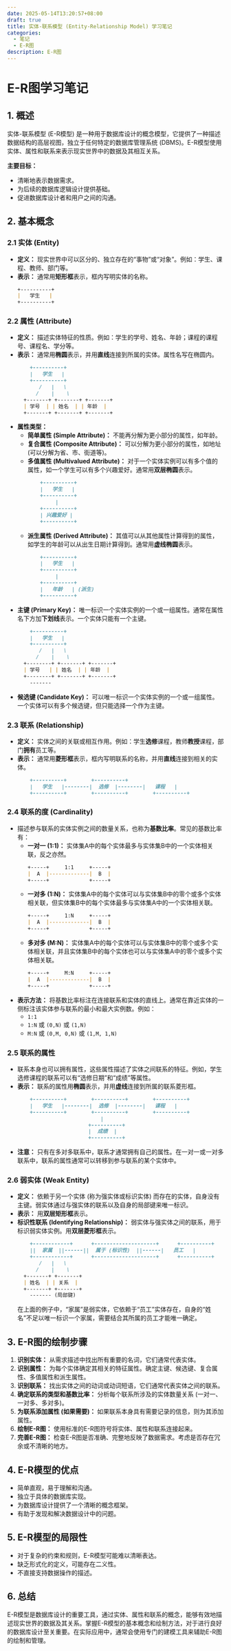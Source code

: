 ```yaml
---
date: 2025-05-14T13:20:57+08:00
draft: true
title: 实体-联系模型 (Entity-Relationship Model) 学习笔记
categories:
  - 笔记
  - E-R图
description: E-R图
---
```


# E-R图学习笔记

## 1. 概述

实体-联系模型 (E-R模型) 是一种用于数据库设计的概念模型，它提供了一种描述数据结构的高层视图，独立于任何特定的数据库管理系统 (DBMS)。E-R模型使用实体、属性和联系来表示现实世界中的数据及其相互关系。

**主要目标：**

* 清晰地表示数据需求。
* 为后续的数据库逻辑设计提供基础。
* 促进数据库设计者和用户之间的沟通。

## 2. 基本概念

### 2.1 实体 (Entity)

* **定义：** 现实世界中可以区分的、独立存在的“事物”或“对象”。例如：学生、课程、教师、部门等。
* **表示：** 通常用**矩形框**表示，框内写明实体的名称。
    ```markdown
    +----------+
    |   学生   |
    +----------+
    ```

### 2.2 属性 (Attribute)

* **定义：** 描述实体特征的性质。例如：学生的学号、姓名、年龄；课程的课程号、课程名、学分等。
* **表示：** 通常用**椭圆**表示，并用**直线**连接到所属的实体。属性名写在椭圆内。
    ```markdown
        +----------+
        |   学生   |
        +----------+
           /   |   \
          /    |    \
      +-------+ +-------+ +-------+
      | 学号  | | 姓名  | | 年龄  |
      +-------+ +-------+ +-------+
    ```
* **属性类型：**
    * **简单属性 (Simple Attribute)：** 不能再分解为更小部分的属性，如年龄。
    * **复合属性 (Composite Attribute)：** 可以分解为更小部分的属性，如地址 (可以分解为省、市、街道等)。
    * **多值属性 (Multivalued Attribute)：** 对于一个实体实例可以有多个值的属性，如一个学生可以有多个兴趣爱好。通常用**双层椭圆**表示。
        ```markdown
            +----------+
            |   学生   |
            +----------+
                 |
            +----------+
            | 兴趣爱好 |
            +----------+
        ```
    * **派生属性 (Derived Attribute)：** 其值可以从其他属性计算得到的属性，如学生的年龄可以从出生日期计算得到。通常用**虚线椭圆**表示。
        ```markdown
            +----------+
            |   学生   |
            +----------+
                 |
            +----------+
            |   年龄   | (派生)
            +----------+
        ```
* **主键 (Primary Key)：** 唯一标识一个实体实例的一个或一组属性。通常在属性名下方加**下划线**表示。一个实体只能有一个主键。
    ```markdown
        +----------+
        |   学生   |
        +----------+
           /   |   \
          /    |    \
      +--------+ +-------+ +-------+
      | 学号   | | 姓名  | | 年龄  |
      +--------+ +-------+ +-------+
        -------
    ```
* **候选键 (Candidate Key)：** 可以唯一标识一个实体实例的一个或一组属性。一个实体可以有多个候选键，但只能选择一个作为主键。

### 2.3 联系 (Relationship)

* **定义：** 实体之间的关联或相互作用。例如：学生**选修**课程，教师**教授**课程，部门**拥有**员工等。
* **表示：** 通常用**菱形框**表示，框内写明联系的名称，并用**直线**连接到相关的实体。
    ```markdown
        +----------+        +----------+
        |   学生   |--------|  选修  |--------|   课程   |
        +----------+        +----------+        +----------+
    ```

### 2.4 联系的度 (Cardinality)

* 描述参与联系的实体实例之间的数量关系，也称为**基数比率**。常见的基数比率有：
    * **一对一 (1:1)：** 实体集A中的每个实体最多与实体集B中的一个实体相关联，反之亦然。
        ```markdown
        +-----+     1:1     +-----+
        |  A  |-------------|  B  |
        +-----+             +-----+
        ```
    * **一对多 (1:N)：** 实体集A中的每个实体可以与实体集B中的零个或多个实体相关联，但实体集B中的每个实体最多与实体集A中的一个实体相关联。
        ```markdown
        +-----+     1:N     +-----+
        |  A  |-------------|  B  |
        +-----+             +-----+
        ```
    * **多对多 (M:N)：** 实体集A中的每个实体可以与实体集B中的零个或多个实体相关联，并且实体集B中的每个实体也可以与实体集A中的零个或多个实体相关联。
        ```markdown
        +-----+     M:N     +-----+
        |  A  |-------------|  B  |
        +-----+             +-----+
        ```
* **表示方法：** 将基数比率标注在连接联系和实体的直线上。通常在靠近实体的一侧标注该实体参与联系的最小和最大实例数。例如：
    * `1:1`
    * `1:N` 或 `(0,N)` 或 `(1,N)`
    * `M:N` 或 `(0,M, 0,N)` 或 `(1,M, 1,N)`

### 2.5 联系的属性

* 联系本身也可以拥有属性，这些属性描述了实体之间联系的特征。例如，学生选修课程的联系可以有“选修日期”和“成绩”等属性。
* **表示：** 联系的属性用**椭圆**表示，并用**虚线**连接到所属的联系菱形框。
    ```markdown
        +----------+        +----------+        +----------+
        |   学生   |--------|  选修  |--------|   课程   |
        +----------+        +----------+        +----------+
                               |
                           +----------+
                           |  成绩  |
                           +----------+
    ```
* **注意：** 只有在多对多联系中，联系才通常拥有自己的属性。在一对一或一对多联系中，联系的属性通常可以转移到参与联系的某个实体中。

### 2.6 弱实体 (Weak Entity)

* **定义：** 依赖于另一个实体 (称为强实体或标识实体) 而存在的实体，自身没有主键。弱实体通过与强实体的联系以及自身的局部键来唯一标识。
* **表示：** 用**双层矩形框**表示。
* **标识性联系 (Identifying Relationship)：** 弱实体与强实体之间的联系，用于标识弱实体实例。用**双层菱形框**表示。
    ```markdown
        +------------+      +--------------------+      +----------+
        ||  家属  ||------||  属于 (标识性)  ||------|   员工   |
        +------------+      +--------------------+      +----------+
           /   |   \
          /    |    \
      +-------+ +-------+
      | 姓名  | | 关系  |
      +-------+ +-------+
        ------- (局部键)
    ```
    在上面的例子中，“家属”是弱实体，它依赖于“员工”实体存在，自身的“姓名”不足以唯一标识一个家属，需要结合其所属的员工才能唯一确定。

## 3. E-R图的绘制步骤

1.  **识别实体：** 从需求描述中找出所有重要的名词，它们通常代表实体。
2.  **识别属性：** 为每个实体确定其相关的特征属性。确定主键、候选键、复合属性、多值属性和派生属性。
3.  **识别联系：** 找出实体之间的动词或动词短语，它们通常代表实体之间的联系。
4.  **确定联系的类型和基数比率：** 分析每个联系所涉及的实体数量关系 (一对一、一对多、多对多)。
5.  **为联系添加属性 (如果需要)：** 如果联系本身具有需要记录的信息，则为其添加属性。
6.  **绘制E-R图：** 使用标准的E-R图符号将实体、属性和联系连接起来。
7.  **完善E-R图：** 检查E-R图是否准确、完整地反映了数据需求。考虑是否存在冗余或不清晰的地方。

## 4. E-R模型的优点

* 简单直观，易于理解和沟通。
* 独立于具体的数据库实现。
* 为数据库设计提供了一个清晰的概念框架。
* 有助于发现和解决数据设计中的问题。

## 5. E-R模型的局限性

* 对于复杂的约束和规则，E-R模型可能难以清晰表达。
* 缺乏形式化的定义，可能存在二义性。
* 不直接支持数据操作的描述。

## 6. 总结

E-R模型是数据库设计的重要工具，通过实体、属性和联系的概念，能够有效地描述现实世界的数据及其关系。掌握E-R模型的基本概念和绘制方法，对于进行良好的数据库设计至关重要。在实际应用中，通常会使用专门的建模工具来辅助E-R图的绘制和管理。